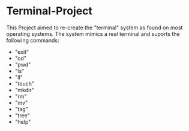 # Terminal-Project

This Project aimed to re-create the "terminal" system as found on most operating systems. The system mimics a real terminal and suports the following commands:
* "exit" 
* "cd"
* "pwd"
* "ls"
* "ll"
* "touch"
* "mkdir"
* "rm"
* "mv"
* "tag"
* "tree"
* "help"
